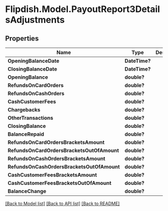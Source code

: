 # Flipdish.Model.PayoutReport3DetailsAdjustments
## Properties

Name | Type | Description | Notes
------------ | ------------- | ------------- | -------------
**OpeningBalanceDate** | **DateTime?** |  | [optional] 
**ClosingBalanceDate** | **DateTime?** |  | [optional] 
**OpeningBalance** | **double?** |  | [optional] 
**RefundsOnCardOrders** | **double?** |  | [optional] 
**RefundsOnCashOrders** | **double?** |  | [optional] 
**CashCustomerFees** | **double?** |  | [optional] 
**Chargebacks** | **double?** |  | [optional] 
**OtherTransactions** | **double?** |  | [optional] 
**ClosingBalance** | **double?** |  | [optional] 
**BalanceRepaid** | **double?** |  | [optional] 
**RefundsOnCardOrdersBracketsAmount** | **double?** |  | [optional] 
**RefundsOnCardOrdersBracketsOutOfAmount** | **double?** |  | [optional] 
**RefundsOnCashOrdersBracketsAmount** | **double?** |  | [optional] 
**RefundsOnCashOrdersBracketsOutOfAmount** | **double?** |  | [optional] 
**CashCustomerFeesBracketsAmount** | **double?** |  | [optional] 
**CashCustomerFeesBracketsOutOfAmount** | **double?** |  | [optional] 
**BalanceChange** | **double?** |  | [optional] 

[[Back to Model list]](../README.md#documentation-for-models) [[Back to API list]](../README.md#documentation-for-api-endpoints) [[Back to README]](../README.md)

